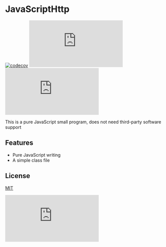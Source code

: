 # JavaScriptHttp

[![codecov](https://codecov.io/gh/yakeing/Http.js/branch/master/graph/badge.svg)](https://codecov.io/gh/yakeing/Http.js)
[![license](https://img.shields.io/github/license/yakeing/Http.js?color=FE7D37&logo=github)](LICENSE)
[![tag](https://img.shields.io/github/v/tag/yakeing/Http.js?color=28a745&logo=github)](../../releases)

This is a pure JavaScript small program, does not need third-party software support

## Features

- Pure JavaScript writing
- A simple class file

## License

[MIT](LICENSE)

[![license](https://badgen.net/github/license/yakeing/Http.js?color=FE7D37&icon=github)](LICENSE)